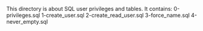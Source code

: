 This directory is about SQL user privileges and tables. It contains:
0-privileges.sql
1-create_user.sql
2-create_read_user.sql
3-force_name.sql
4-never_empty.sql

